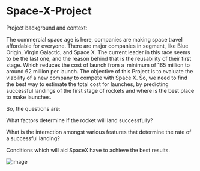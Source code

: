 # Space-X-Project

Project background and context:

The commercial space age is here, companies are making space travel affordable for everyone. There are major companies in segment, like Blue Origin, Virgin Galactic, and Space X. The current leader in this race seems to be the last one, and the reason behind that is the reusability of their first stage. Which reduces the cost of launch from a  minimum of 165 million to around 62 million per launch.
The objective of this Project is to evaluate the viability of a new company to compete with Space X. So, we need to find the best way to estimate the total cost for launches, by predicting successful landings of the first stage of rockets and where is the best place to make launches.

So, the questions are:

What factors determine if the rocket will land successfully?

What is the interaction amongst various features that determine the rate of a successful landing?

Conditions which will aid SpaceX have to achieve the best results.

![image](https://user-images.githubusercontent.com/95922808/177621689-2b2a9094-388a-4539-aab0-a7288a282cad.png)
